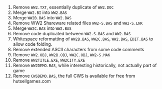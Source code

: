 1. Remove `WW2.TXT`, essentially duplicate of `WW2.DOC`
1. Merge `WW2.BI` into `WW2.BAS`
1. Merge `WW2B.BAS` into `WW2.BAS`
1. Remove WW2 Shareware related files `WW2-S.BAS` and `WW2-S.LNK`
1. Merge `WW2C.BAS` into `WW2.BAS`
1. Remove code duplicated between `WW2-S.BAS` and `WW2.BAS`
1. Whitespace reformatting of `WW2B.BAS`, `WW2C.BAS`, `WW2.BAS`, `EDIT.BAS` to allow code folding.
1. Remove extended ASCII characters from some code comments
1. Remove `WW2.OBJ`, `WW2B.OBJ`, `WW2C.OBJ`, `WW2-S.MAK`
1. Remove `WW2TITLE.EXE`, `WW2CITY.EXE`
1. Remove `WW2DEMO.BAS`, while interesting historically, not actually part of game
1. Remove `CWSDEMO.BAS`, the full CWS is available for free from hutsellgames.com
